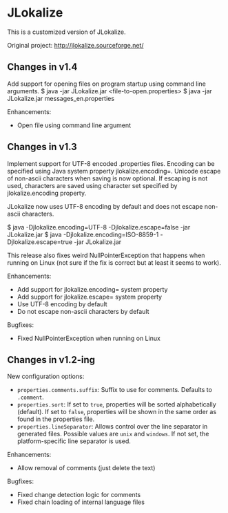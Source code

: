 JLokalize
=========

This is a customized version of JLokalize.

Original project: http://jlokalize.sourceforge.net/

Changes in v1.4
----------------

Add support for opening files on program startup using command line arguments.
$ java -jar JLokalize.jar <file-to-open.properties>
$ java -jar JLokalize.jar messages_en.properties

Enhancements:

- Open file using command line argument

Changes in v1.3
----------------

Implement support for UTF-8 encoded .properties files. Encoding can be specified using Java system property jlokalize.encoding=. Unicode escape of non-ascii characters when saving is now optional. If escaping is not used, characters are saved using character set specified by jlokalize.encoding property.

JLokalize now uses UTF-8 encoding by default and does not escape non-ascii characters.

$ java -Djlokalize.encoding=UTF-8 -Djlokalize.escape=false -jar JLokalize.jar
$ java -Djlokalize.encoding=ISO-8859-1 -Djlokalize.escape=true -jar JLokalize.jar

This release also fixes weird NullPointerException that happens when running on Linux (not sure if the fix is correct but at least it seems to work).

Enhancements:

- Add support for jlokalize.encoding= system property
- Add support for jlokalize.escape= system property
- Use UTF-8 encoding by default
- Do not escape non-ascii characters by default

Bugfixes:

- Fixed NullPointerException when running on Linux

Changes in v1.2-ing
----------------

New configuration options:

- `properties.comments.suffix`: Suffix to use for comments. Defaults to `.comment`.
- `properties.sort`: If set to `true`, properties will be sorted alphabetically (default). If set to `false`, properties will be shown in the same order as found in the properties file.
- `properties.lineSeparator`: Allows control over the line separator in generated files. Possible values are `unix` and `windows`. If not set, the platform-specific line separator is used.

Enhancements:

- Allow removal of comments (just delete the text)

Bugfixes:

- Fixed change detection logic for comments
- Fixed chain loading of internal language files

